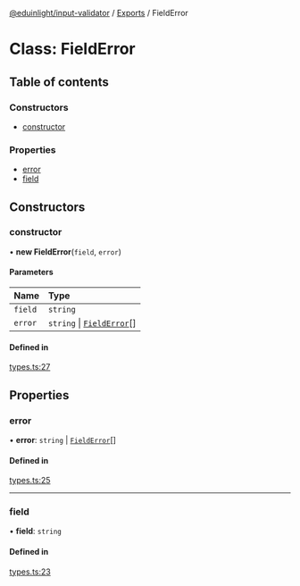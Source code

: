 [@eduinlight/input-validator](../README.md) / [Exports](../modules.md) / FieldError

# Class: FieldError

## Table of contents

### Constructors

- [constructor](FieldError.md#constructor)

### Properties

- [error](FieldError.md#error)
- [field](FieldError.md#field)

## Constructors

### constructor

• **new FieldError**(`field`, `error`)

#### Parameters

| Name | Type |
| :------ | :------ |
| `field` | `string` |
| `error` | `string` \| [`FieldError`](FieldError.md)[] |

#### Defined in

[types.ts:27](https://github.com/eduinlight/input-validator/blob/2f10bc2/src/types.ts#L27)

## Properties

### error

• **error**: `string` \| [`FieldError`](FieldError.md)[]

#### Defined in

[types.ts:25](https://github.com/eduinlight/input-validator/blob/2f10bc2/src/types.ts#L25)

___

### field

• **field**: `string`

#### Defined in

[types.ts:23](https://github.com/eduinlight/input-validator/blob/2f10bc2/src/types.ts#L23)
